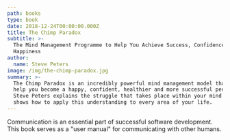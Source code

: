 ```yaml
---
path: books
type: book
date: 2018-12-24T00:00:00.000Z
title: The Chimp Paradox
subtitle: >-
  The Mind Management Programme to Help You Achieve Success, Confidence and
  Happiness
author:
  name: Steve Peters
image: /img/the-chimp-paradox.jpg
summary: >-
  The Chimp Paradox is an incredibly powerful mind management model that can
  help you become a happy, confident, healthier and more successful person. Prof
  Steve Peters explains the struggle that takes place within your mind and then
  shows how to apply this understanding to every area of your life.
---
```

Communication is an essential part of successful software development. This book serves as a "user manual" for communicating with other humans.
